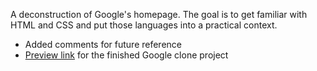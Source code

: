 A deconstruction of Google's homepage. 
The goal is to get familiar with HTML and CSS and put
those languages into a practical context.

* Added comments for future reference
* [Preview link](https://konrascher3.github.io/google-homepage/) for the finished Google clone project
